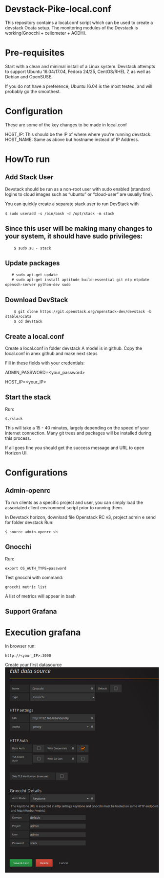 # Devstack-Pike-local.conf
This repository contains a local.conf script which can be used to create a devstack Ocata setup. The monitoring modules of the Devstack is working(Gnocchi + ceilometer + AODH). 

# Pre-requisites
Start with a clean and minimal install of a Linux system. Devstack attempts to support Ubuntu 16.04/17.04, Fedora 24/25, CentOS/RHEL 7, as well as Debian and OpenSUSE.

If you do not have a preference, Ubuntu 16.04 is the most tested, and will probably go the smoothest.

# Configuration
These are some of the key changes to be made in local.conf

HOST_IP: This should be the IP of where where you're running devstack. HOST_NAME: Same as above but hostname instead of IP Address.

# HowTo run

## Add Stack User

Devstack should be run as a non-root user with sudo enabled (standard logins to cloud images such as “ubuntu” or “cloud-user” are usually fine).

You can quickly create a separate stack user to run DevStack with

``` $ sudo useradd -s /bin/bash -d /opt/stack -m stack ```

## Since this user will be making many changes to your system, it should have sudo privileges:

``` $ echo "stack ALL=(ALL) NOPASSWD: ALL" | sudo tee /etc/sudoers.d/stack 
    $ sudo su - stack 
```
## Update packages
```
   # sudo apt-get update
   # sudo apt-get install aptitude build-essential git ntp ntpdate   openssh-server python-dev sudo
```

## Download DevStack
```  
    $ git clone https://git.openstack.org/openstack-dev/devstack -b stable/ocata
    $ cd devstack
``` 

## Create a local.conf
Create a local.conf in folder devstack
A model is in github. Copy the local.conf in anex github and make next steps  

Fill in these fields with your credentials:

ADMIN_PASSWORD=<your_password>

HOST_IP=<your_IP>

## Start the stack
Run:
``` 
$./stack 
```

This will take a 15 - 40 minutes, largely depending on the speed of your internet connection. Many git trees and packages will be installed during this process.

If all goes fine you should get the success message and URL to open Horizon UI.

# Configurations
## Admin-openrc
To run clients as a specific project and user, you can simply load the associated client environment script prior to running them. 

In Devstack horizon, download file Openstack RC v3, project admin e send for folder devstack
Run:
``` 
$ source admin-openrc.sh 
```

## Gnocchi
Run:
``` 
export OS_AUTH_TYPE=password 
```

Test gnocchi with command: 
``` 
gnocchi metric list
```
A list of metrics will appear in bash

## Support Grafana
# Execution grafana
In browser run:
```
http://<your_IP>:3000
```
Create your first datasource
![alt text](https://github.com/pablobrunetti/Devstack-Ocata-local.conf/blob/master/datasource_grafana_pike.png)

